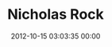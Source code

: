 ---
title: "Nicholas Rock"
date: 2012-10-15 03:03:35 00:00
permalink: /sta_tion
twitter: "sta_tion"
likes: [798,1371,1333,1302,1287,2369,2250,1532]
id: 1383
gravatar: "http://www.gravatar.com/avatar/41299d91ddf90b7f56ca129184a09ff3"
---